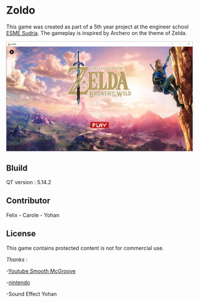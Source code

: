 # Zoldo

This game was created as part of a 5th year project at the engineer school [ESME Sudria](https://www.esme.fr). The gameplay is inspired by Archero on the theme of Zelda.

![menu](/readme-images/menu.png)

## Bluild

QT version : 5.14.2

## Contributor
Felix - Carole - Yohan

## License
This game contains protected content is not for commercial use.

*Thanks :*

-[Youtube Smooth McGroove](https://www.youtube.com/channel/UCJvBEEqTaLaKclbCPgIjBSQ)

-[nintendo](https://www.nintendo.com/)

-Sound Effect Yohan

